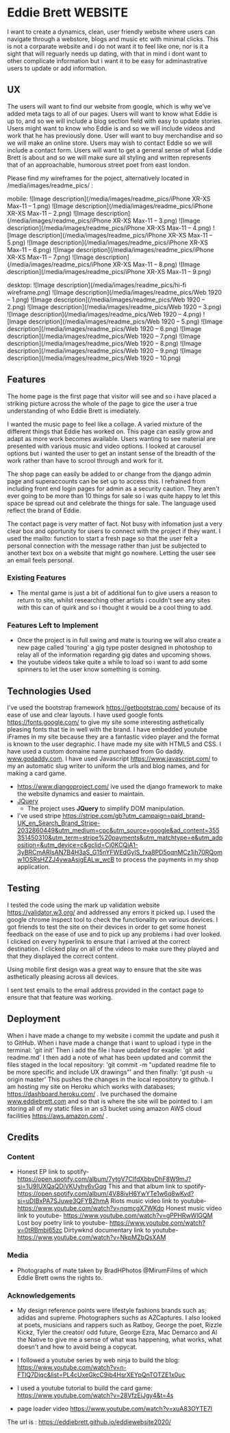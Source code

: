 # Eddie Brett WEBSITE

I want to create a dynamics, clean, user friendly website where users can navigate through a webstore, blogs and music etc with minimal clicks. This is not a corparate website and i do not want it to feel like one, nor is it a sight that will reguarly needs up dating, with that in mind i dont want to other complicate information but i want it to be easy for adminastrative users to update or add information.
 
## UX
 
The users will want to find our website from google, which is why we've added meta tags to all of our pages. 
Users will want to know what Eddie is up to, and so we will include a blog section field with easy to update stories.
Users might want to know who Eddie is and so we will include videos and work that he has previously done.
User will want to buy merchandise and so we will make an online store.
Users may wish to contact Eddie so we will include a contact form.
Users will want to get a general sense of what Eddie Brett is about and so we will make sure all styling and written represents that of an approachable, humorous street poet from east london. 

Please find my wireframes for the poject, alternatively located in /media/images/readme_pics/     :

mobile:
![Image description](/media/images/readme_pics/iPhone XR-XS Max-11 – 1.png)
![Image description](/media/images/readme_pics/iPhone XR-XS Max-11 – 2.png)
![Image description](/media/images/readme_pics/iPhone XR-XS Max-11 – 3.png)
![Image description](/media/images/readme_pics/iPhone XR-XS Max-11 – 4.png)
![Image description](/media/images/readme_pics/iPhone XR-XS Max-11 – 5.png)
![Image description](/media/images/readme_pics/iPhone XR-XS Max-11 – 6.png)
![Image description](/media/images/readme_pics/iPhone XR-XS Max-11 – 7.png)
![Image description](/media/images/readme_pics/iPhone XR-XS Max-11 – 8.png)
![Image description](/media/images/readme_pics/iPhone XR-XS Max-11 – 9.png)

desktop:
![Image description](/media/images/readme_pics/hi-fi wireframe.png)
![Image description](/media/images/readme_pics/Web 1920 – 1.png)
![Image description](/media/images/readme_pics/Web 1920 – 2.png)
![Image description](/media/images/readme_pics/Web 1920 – 3.png)
![Image description](/media/images/readme_pics/Web 1920 – 4.png)
![Image description](/media/images/readme_pics/Web 1920 – 5.png)
![Image description](/media/images/readme_pics/Web 1920 – 6.png)
![Image description](/media/images/readme_pics/Web 1920 – 7.png)
![Image description](/media/images/readme_pics/Web 1920 – 8.png)
![Image description](/media/images/readme_pics/Web 1920 – 9.png)
![Image description](/media/images/readme_pics/Web 1920 – 10.png)


## Features

The home page is the first page that visitor will see and so i have placed a striking picture across the whole of the page to gice the user a true understanding of who Eddie Brett is imediately. 

I wanted the music page to feel like a collage. A varied mixture of the different things that Eddie has worked on. This page can easily grow and adapt as more work becomes available. Users wanting to see material are presented with various music and video options. I looked at carousel options but i wanted the user to get an instant sense of the breadth of the work rather than have to scrool through and work for it.

The shop page can easily be added to or change from the django admin page and superaccounts can be set up to access this. I refrained from including front end login pages for admin as a security caution. They aren't ever going to be more than 10 things for sale so i was quite happy to let this space be spread out and celebrate the things for sale. The language used reflect the brand of Eddie.

The contact page is very matter of fact. Not busy with infomation just a very clear box and oportunity for users to connect with the project if they want. I used the mailto: function to start a fresh page so that the user felt a personal connection with the message rather than just be subjected to another text box on a website that might go nowhere. Letting the user see an email feels personal.

 
### Existing Features
- The mental game is just a bit of additional fun to give users a reason to return to site, whilst researching other artists i couldn't see any sites with this can of quirk and so i thought it would be a cool thing to add.
### Features Left to Implement
- Once the project is in full swing and mate is touring we will also create a new page called 'touring' a gig type poster designed in photoshop to relay all of the information regarding gig dates and upcoming shows.
- the youtube videos take quite a while to load so i want to add some spinners to let the user know something is coming.

## Technologies Used

I've used the bootstrap framework https://getbootstrap.com/ because of its ease of use and clear layouts. I have used google fonts https://fonts.google.com/ to give my site some interesting asthetically pleasing fonts that tie in well with the brand. I have embedded youtube iFrames in my site because they are a fantastic video player and the format is known to the user degraphic. I have made my site with HTML5 and CSS. I have used a custom domaine name purchased from Go daddy. www.godaddy.com. I have used Javascript https://www.javascript.com/ to my an automatic slug writer to uniform the urls and blog names, and for making a card game.

- https://www.djangoproject.com/ ive used the django framework to make the website dynamics and easier to maintain.
- [JQuery](https://jquery.com)
    - The project uses **JQuery** to simplify DOM manipulation.
- I've used stripe https://stripe.com/gb?utm_campaign=paid_brand-UK_en_Search_Brand_Stripe-2032860449&utm_medium=cpc&utm_source=google&ad_content=355351450310&utm_term=stripe%20payments&utm_matchtype=e&utm_adposition=&utm_device=c&gclid=Cj0KCQiA1-3yBRCmARIsAN7B4H3aS_G15nYFWEdGylS_fxa8PD5oqnMCz1ih70RQomw1OSRsHZZJ4ywaAsjgEALw_wcB to process the payments in my shop application.


## Testing

I tested the code using the mark up validation website https://validator.w3.org/ and addressed any errors it picked up. I used the google chrome inspect tool to check the functionality on various devices. I got friends to test the site on their devices in order to get some honest feedback on the ease of use and to pick up any problems i had over looked. I clicked on every hyperlink to ensure that i arrived at the correct destination. I clicked play on all of the videos to make sure they played and that they displayed the correct content.

Using mobile first design was a great way to ensure that the site was asthetically pleasing across all devices.

I sent test emails to the email address provided in the contact page to ensure that that feature was working.



## Deployment

When i have made a change to my website i commit the update and push it to GitHub. When i have made a change that i want to upload i type in the terminal: 'git init' Then i add the file i have updated for exaple: 'git add readme.md' I then add a note of what has been updated and commit the files staged in the local repository: 'git commit -m "updated readme file to be more specific and include UX drawings"' and then finally: 'git push -u origin master' This pushes the changes in the local repository to github. I am hosting my site on Heroku which works with databases; https://dashboard.heroku.com/ . Ive purchased the domaine www.eddiebrett.com and so that is where the site will be pointed to. I am storing all of my static files in an s3 bucket using amazon AWS cloud facilities https://aws.amazon.com/ .


## Credits

### Content
- Honest EP link to spotify- https://open.spotify.com/album/7ytgV7ClfdXbbvDhF8W9mJ?si=1U9IUXQaQDiVKUyhy6vGqg This and that album link to spotify- https://open.spotify.com/album/4V88ivH6YwYTe1w6q8wKvd?si=uDIBxPA7SJuwe3QFYB2hmA Riots music video link to youtube- https://www.youtube.com/watch?v=nqmcgX7WKdo Honest music video link to youtube- https://www.youtube.com/watch?v=gPPHRwWlGQM Lost boy poetry link to youtube- https://www.youtube.com/watch?v=0tRBmbi65zc Dirtywknd documentary link to youtube- https://www.youtube.com/watch?v=NkpMZbQsXAM

### Media
- Photographs of mate taken by BradHPhotos @MirumFilms of which Eddie Brett owns the rights to.

### Acknowledgements

- My design reference points were lifestyle fashions brands such as; adidas and supreme. Photographers suchs as AZCaptures. I also looked at poets, musicians and rappers such as Ratboy, George the poet, Rizzle Kickz, Tyler the creator/ odd future, George Ezra, Mac Demarco and Al the Native to give me a sense of what was happening, what works, what doesn't and how to avoid being a copycat.
- I followed a youtube series by web ninja to build the blog: https://www.youtube.com/watch?v=n-FTlQ7Djqc&list=PL4cUxeGkcC9ib4HsrXEYpQnTOTZE1x0uc

- I used a youtube tutorial to build the card game: https://www.youtube.com/watch?v=28VfzEiJgy4&t=4s
- page loader video https://www.youtube.com/watch?v=xuA83OYTE7I

The url is : https://eddiebrett.github.io/eddiewebsite2020/